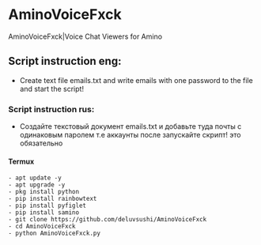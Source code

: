 # AminoVoiceFxck
AminoVoiceFxck|Voice Chat Viewers for Amino

## Script instruction eng:
- Create text file emails.txt and write emails with one password to the file and start the script!

### Script instruction rus:
- Создайте текстовый документ emails.txt и добавьте туда почты с одинаковым паролем т.е аккаунты после запускайте скрипт! это обязательно

#### Termux
```shell
- apt update -y
- apt upgrade -y
- pkg install python
- pip install rainbowtext
- pip install pyfiglet
- pip install samino
- git clone https://github.com/deluvsushi/AminoVoiceFxck
- cd AminoVoiceFxck
- python AminoVoiceFxck.py
```
